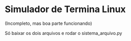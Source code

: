 # Simulador de Termina Linux

(Incompleto, mas boa parte funcionando)

Só baixar os dois arquivos e rodar o sistema_arquivo.py
